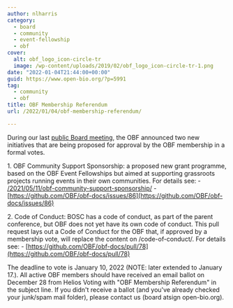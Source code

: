 ```yaml
---
author: nlharris
category:
  - board
  - community
  - event-fellowship
  - obf
cover:
  alt: obf_logo_icon-circle-tr
  image: /wp-content/uploads/2019/02/obf_logo_icon-circle-tr-1.png
date: "2022-01-04T21:44:00+00:00"
guid: https://www.open-bio.org/?p=5991
tag:
  - community
  - obf
title: OBF Membership Referendum
url: /2022/01/04/obf-membership-referendum/

---
```

During our last [public Board meeting](/2021/10/06/two-new-members-elected-to-obf-board/), the OBF announced two new initiatives that are being proposed for approval by the OBF membership in a formal votes.

1\. OBF Community Support Sponsorship: a proposed new grant programme, based on the OBF Event Fellowships but aimed at supporting grassroots projects running events in their own communities. For details see:
\- [/2021/05/11/obf-community-support-sponsorship/](/2021/05/11/obf-community-support-sponsorship/)
\- [https://github.com/OBF/obf-docs/issues/86](https://github.com/OBF/obf-docs/issues/86)

2\. Code of Conduct: BOSC has a code of conduct, as part of the parent conference, but OBF does not yet have its own code of conduct. This pull request lays out a Code of Conduct for the OBF that, if approved by a membership vote, will replace the content on /code-of-conduct/. For details see:
\- [https://github.com/OBF/obf-docs/pull/78](https://github.com/OBF/obf-docs/pull/78)

The deadline to vote is January 10, 2022 (NOTE: later extended to January 17.). All active OBF members should have received an email ballot on December 28 from Helios Voting with "OBF Membership Referendum" in the subject line. If you didn't receive a ballot (and you've already checked your junk/spam mail folder), please contact us (board atsign open-bio.org).
